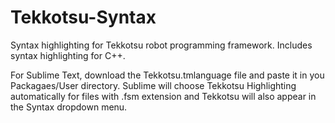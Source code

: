Tekkotsu-Syntax
===============

Syntax highlighting for Tekkotsu robot programming framework. Includes syntax highlighting for C++.

For Sublime Text, download the Tekkotsu.tmlanguage file and paste it in you Packagaes/User directory. Sublime will choose
Tekkotsu Highlighting automatically for files with .fsm extension and Tekkotsu will also appear in the Syntax dropdown
menu.
